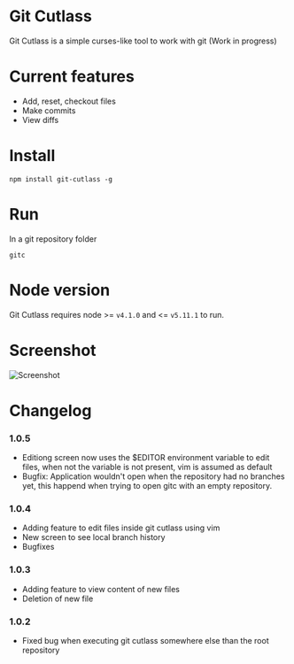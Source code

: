# Git Cutlass

Git Cutlass is a simple curses-like tool to work with git (Work in progress)

# Current features

- Add, reset, checkout files
- Make commits
- View diffs

# Install

```
npm install git-cutlass -g
```

# Run
In a git repository folder
```
gitc
```

# Node version

Git Cutlass requires node >= `v4.1.0` and <= `v5.11.1` to run.

# Screenshot
![Screenshot](http://erickzanardo.github.io/git-cutlass/gitcutlass.png)

# Changelog

### 1.0.5

- Editiong screen now uses the $EDITOR environment variable to edit files, when not the variable is not present, vim is assumed as default
- Bugfix: Application wouldn't open when the repository had no branches yet, this happend when trying to open gitc with an empty repository.

### 1.0.4

- Adding feature to edit files inside git cutlass using vim
- New screen to see local branch history 
- Bugfixes

### 1.0.3

- Adding feature to view content of new files
- Deletion of new file

### 1.0.2

- Fixed bug when executing git cutlass somewhere else than the root repository

